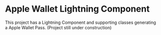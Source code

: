 Apple Wallet Lightning Component
===============================

This project has a Lightning Component and supporting classes generating a Apple Wallet Pass. (Project still under construction)
